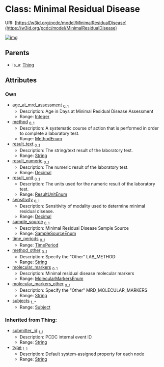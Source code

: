 
# Class: Minimal Residual Disease




URI: [https://w3id.org/pcdc/model/MinimalResidualDisease](https://w3id.org/pcdc/model/MinimalResidualDisease)


[![img](https://yuml.me/diagram/nofunky;dir:TB/class/[TimePeriod],[Thing],[Subject],[Subject]<subjects%201..*-++[MinimalResidualDisease&#124;age_at_mrd_assessment:integer%20%3F;method:MethodEnum%20%3F;result_text:string%20%3F;result_numeric:decimal%20%3F;result_unit:ResultUnitEnum%20%3F;sensitivity:decimal%20%3F;sample_source:SampleSourceEnum%20%3F;method_other:string%20%3F;molecular_markers:MolecularMarkersEnum%20%3F;molecular_markers_other:string%20%3F;submitter_id(i):string;type(i):string],[TimePeriod]<time_periods%200..1-++[MinimalResidualDisease],[Thing]^-[MinimalResidualDisease])](https://yuml.me/diagram/nofunky;dir:TB/class/[TimePeriod],[Thing],[Subject],[Subject]<subjects%201..*-++[MinimalResidualDisease&#124;age_at_mrd_assessment:integer%20%3F;method:MethodEnum%20%3F;result_text:string%20%3F;result_numeric:decimal%20%3F;result_unit:ResultUnitEnum%20%3F;sensitivity:decimal%20%3F;sample_source:SampleSourceEnum%20%3F;method_other:string%20%3F;molecular_markers:MolecularMarkersEnum%20%3F;molecular_markers_other:string%20%3F;submitter_id(i):string;type(i):string],[TimePeriod]<time_periods%200..1-++[MinimalResidualDisease],[Thing]^-[MinimalResidualDisease])

## Parents

 *  is_a: [Thing](Thing.md)

## Attributes


### Own

 * [age_at_mrd_assessment](age_at_mrd_assessment.md)  <sub>0..1</sub>
     * Description: Age in Days at Minimal Residual Disease Assessment
     * Range: [Integer](types/Integer.md)
 * [method](method.md)  <sub>0..1</sub>
     * Description: A systematic course of action that is performed in order to complete a laboratory test.
     * Range: [MethodEnum](MethodEnum.md)
 * [result_text](result_text.md)  <sub>0..1</sub>
     * Description: The string/text result of the laboratory test.
     * Range: [String](types/String.md)
 * [result_numeric](result_numeric.md)  <sub>0..1</sub>
     * Description: The numeric result of the laboratory test.
     * Range: [Decimal](types/Decimal.md)
 * [result_unit](result_unit.md)  <sub>0..1</sub>
     * Description: The units used for the numeric result of the laboratory test.
     * Range: [ResultUnitEnum](ResultUnitEnum.md)
 * [sensitivity](sensitivity.md)  <sub>0..1</sub>
     * Description: Sensitivity of modality used to determine minimal residual disease.
     * Range: [Decimal](types/Decimal.md)
 * [sample_source](sample_source.md)  <sub>0..1</sub>
     * Description: Minimal Residual Disease Sample Source
     * Range: [SampleSourceEnum](SampleSourceEnum.md)
 * [time_periods](time_periods.md)  <sub>0..1</sub>
     * Range: [TimePeriod](TimePeriod.md)
 * [method_other](method_other.md)  <sub>0..1</sub>
     * Description: Specify the "Other" LAB_METHOD
     * Range: [String](types/String.md)
 * [molecular_markers](molecular_markers.md)  <sub>0..1</sub>
     * Description: Minimal residual disease molecular markers
     * Range: [MolecularMarkersEnum](MolecularMarkersEnum.md)
 * [molecular_markers_other](molecular_markers_other.md)  <sub>0..1</sub>
     * Description: Specify the "Other" MRD_MOLECULAR_MARKERS
     * Range: [String](types/String.md)
 * [subjects](subjects.md)  <sub>1..\*</sub>
     * Range: [Subject](Subject.md)

### Inherited from Thing:

 * [submitter_id](submitter_id.md)  <sub>1..1</sub>
     * Description: PCDC internal event ID
     * Range: [String](types/String.md)
 * [type](type.md)  <sub>1..1</sub>
     * Description: Default system-assigned property for each node
     * Range: [String](types/String.md)
